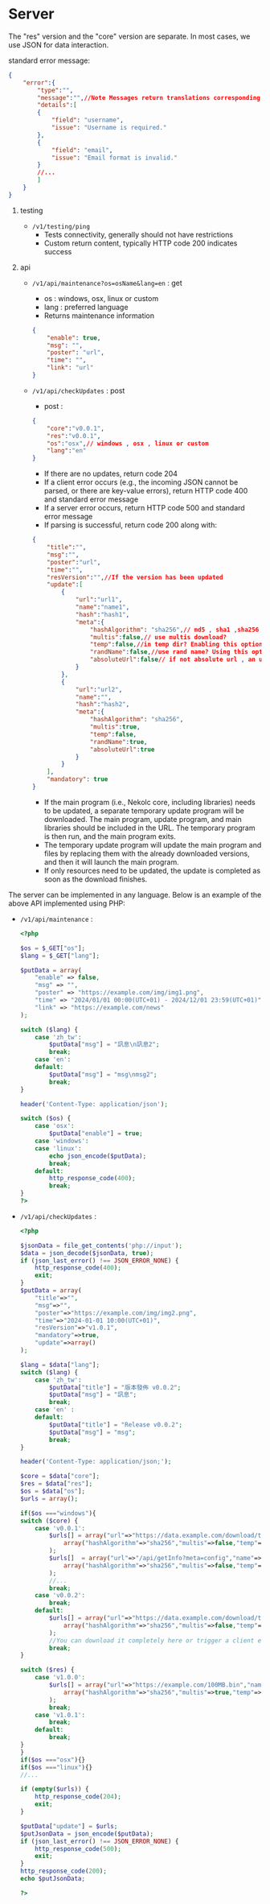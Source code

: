 # Server

The "res" version and the "core" version are separate. In most cases, we use JSON for data interaction.

standard error message:

```json
{
    "error":{
        "type":"",
        "message":"",//Note Messages return translations corresponding to the preferred language.
        "details":[
        {
            "field": "username",
            "issue": "Username is required."
        },
        {
            "field": "email",
            "issue": "Email format is invalid."
        }
        //...
        ]
    }
}
```

1. testing
    - `/v1/testing/ping`
        - Tests connectivity, generally should not have restrictions
        - Custom return content, typically HTTP code 200 indicates success
2. api

    - `/v1/api/maintenance?os=osName&lang=en` : get

        - os : windows, osx, linux or custom
        - lang : preferred language
        - Returns maintenance information

        ```json
        {
            "enable": true,
            "msg": "",
            "poster": "url",
            "time": "",
            "link": "url"
        }
        ```

    - `/v1/api/checkUpdates` : post

        - post :

        ```json
        {
            "core":"v0.0.1",
            "res":"v0.0.1",
            "os":"osx",// windows , osx , linux or custom
            "lang":"en"
        }
        ```

        - If there are no updates, return code 204  
        - If a client error occurs (e.g., the incoming JSON cannot be parsed, or there are key-value errors), return HTTP code 400 and standard error message  
        - If a server error occurs, return HTTP code 500 and standard error message  
        - If parsing is successful, return code 200 along with:

        ```json
        {
            "title":"",
            "msg":"",
            "poster":"url",
            "time":"",
            "resVersion":"",//If the version has been updated
            "update":[
                {
                    "url":"url1",
                    "name":"name1",
                    "hash":"hash1",
                    "meta":{
                        "hashAlgorithm": "sha256",// md5 , sha1 ,sha256 ,sha512
                        "multis":false,// use multis download?
                        "temp":false,//in temp dir? Enabling this option will pass the file name to the update program and copy it to the root folder. This usually indicates a core update.
                        "randName":false,//use rand name? Using this option allows the "name" key value to be an empty string.
                        "absoluteUrl":false// if not absolute url , an use current host.
                    }
                },
                {
                    "url":"url2",
                    "name":"",
                    "hash":"hash2",
                    "meta":{
                        "hashAlgorithm": "sha256",
                        "multis":true,
                        "temp":false,
                        "randName":true,
                        "absoluteUrl":true
                    }
                }
            ],
            "mandatory": true
        }
        ```

        - If the main program (i.e., Nekolc core, including libraries) needs to be updated, a separate temporary update program will be downloaded. The main program, update program, and main libraries should be included in the URL. The temporary program is then run, and the main program exits.
        - The temporary update program will update the main program and files by replacing them with the already downloaded versions, and then it will launch the main program.
        - If only resources need to be updated, the update is completed as soon as the download finishes.

The server can be implemented in any language. Below is an example of the above API implemented using PHP:
- `/v1/api/maintenance` :

    ```php
    <?php

    $os = $_GET["os"];
    $lang = $_GET["lang"];

    $putData = array(
        "enable" => false,
        "msg" => "",
        "poster" => "https://example.com/img/img1.png",
        "time" => "2024/01/01 00:00(UTC+01) - 2024/12/01 23:59(UTC+01)",
        "link" => "https://example.com/news"
    );

    switch ($lang) {
        case 'zh_tw':
            $putData["msg"] = "訊息\n訊息2";
            break;
        case 'en':
        default:
            $putData["msg"] = "msg\nmsg2";
            break;
    }

    header('Content-Type: application/json');

    switch ($os) {
        case 'osx':
            $putData["enable"] = true;
        case 'windows':
        case 'linux':
            echo json_encode($putData);
            break;
        default:
            http_response_code(400);
            break;
    }
    ?>
    ```

- `/v1/api/checkUpdates` :

    ```php
    <?php

    $jsonData = file_get_contents('php://input');
    $data = json_decode($jsonData, true);
    if (json_last_error() !== JSON_ERROR_NONE) {
        http_response_code(400);
        exit;
    }
    $putData = array(
        "title"=>"",
        "msg"=>"",
        "poster"=>"https://example.com/img/img2.png",
        "time"=>"2024-01-01 10:00(UTC+01)",
        "resVersion"=>"v1.0.1",
        "mandatory"=>true,
        "update"=>array()
    );
    
    $lang = $data["lang"];
    switch ($lang) {
        case 'zh_tw':
            $putData["title"] = "版本發佈 v0.0.2";
            $putData["msg"] = "訊息";
            break;
        case 'en' :
        default:
            $putData["title"] = "Release v0.0.2";
            $putData["msg"] = "msg";
            break;
    }

    header('Content-Type: application/json;');

    $core = $data["core"];
    $res = $data["res"];
    $os = $data["os"];
    $urls = array();

    if($os ==="windows"){
    switch ($core) {
        case 'v0.0.1':
            $urls[] = array("url"=>"https://data.example.com/download/test","name"=>"temp/test.txt","hash"=>"","meta"=>
                array("hashAlgorithm"=>"sha256","multis"=>false,"temp"=>false,"randName"=>false,"absoluteUrl"=>true)
            );
            $urls[]  = array("url"=>"/api/getInfo?meta=config","name"=>"config.ini","hash"=>"","meta"=>
                array("hashAlgorithm"=>"sha256","multis"=>false,"temp"=>true,"randName"=>false,"absoluteUrl"=>false)
            );
            //...
            break;
        case 'v0.0.2':
            break;
        default:
            $urls[] = array("url"=>"https://data.example.com/download/test","name"=>"temp/test.txt","hash"=>"","meta"=>
                array("hashAlgorithm"=>"sha256","multis"=>false,"temp"=>false,"randName"=>false,"absoluteUrl"=>true)
            );
            //You can download it completely here or trigger a client error.
            break;
    }

    switch ($res) {
        case 'v1.0.0':
            $urls[] = array("url"=>"https://example.com/100MB.bin","name"=>"","hash"=>"","meta"=>
                array("hashAlgorithm"=>"sha256","multis"=>true,"temp"=>false,"randName"=>true,"absoluteUrl"=>true)
            );
            break;
        case 'v1.0.1':
            break;
        default:
            break;
    }
    }
    if($os ==="osx"){}
    if($os ==="linux"){}
    //...

    if (empty($urls)) {
        http_response_code(204);
        exit;
    }

    $putData["update"] = $urls;
    $putJsonData = json_encode($putData);
    if (json_last_error() !== JSON_ERROR_NONE) {
        http_response_code(500);
        exit;
    }
    http_response_code(200);
    echo $putJsonData;

    ?>

    ```
